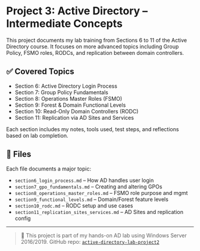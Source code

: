 # Project 3: Active Directory – Intermediate Concepts

This project documents my lab training from Sections 6 to 11 of the Active Directory course. It focuses on more advanced topics including Group Policy, FSMO roles, RODCs, and replication between domain controllers.

## ✅ Covered Topics

- Section 6: Active Directory Login Process
- Section 7: Group Policy Fundamentals
- Section 8: Operations Master Roles (FSMO)
- Section 9: Forest & Domain Functional Levels
- Section 10: Read-Only Domain Controllers (RODC)
- Section 11: Replication via AD Sites and Services

Each section includes my notes, tools used, test steps, and reflections based on lab completion.

## 📂 Files

Each file documents a major topic:
- `section6_login_process.md` – How AD handles user login
- `section7_gpo_fundamentals.md` – Creating and altering GPOs
- `section8_operations_master_roles.md` – FSMO role purpose and mgmt
- `section9_functional_levels.md` – Domain/Forest feature levels
- `section10_rodc.md` – RODC setup and use cases
- `section11_replication_sites_services.md` – AD Sites and replication config

---

> 🧠 This project is part of my hands-on AD lab using Windows Server 2016/2019. GitHub repo: [`active-directory-lab-project2`](https://github.com/olynch1/active-directory-lab-project2)
